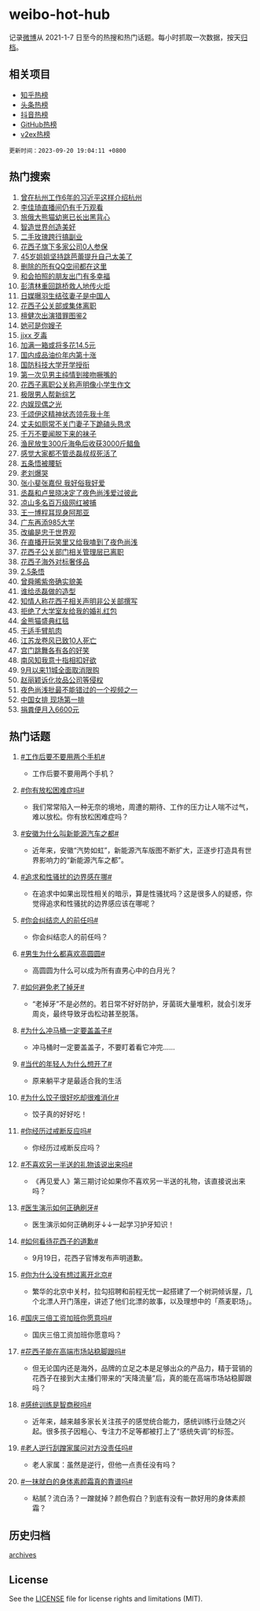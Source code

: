 # weibo-hot-hub

记录[微博](https://www.weibo.com)从 2021-1-7 日至今的热搜和热门话题。每小时抓取一次数据，按天[归档](archives)。

## 相关项目

- [知乎热榜](https://github.com/lonnyzhang423/zhihu-hot-hub)
- [头条热榜](https://github.com/lonnyzhang423/toutiao-hot-hub)
- [抖音热榜](https://github.com/lonnyzhang423/douyin-hot-hub)
- [GitHub热榜](https://github.com/lonnyzhang423/github-hot-hub)
- [v2ex热榜](https://github.com/lonnyzhang423/v2ex-hot-hub)


`更新时间：2023-09-20 19:04:11 +0800`

## 热门搜索

1. [曾在杭州工作6年的习近平这样介绍杭州](https://m.weibo.cn/search?containerid=100103type%3D1%26t%3D10%26q%3D%23%E6%9B%BE%E5%9C%A8%E6%9D%AD%E5%B7%9E%E5%B7%A5%E4%BD%9C6%E5%B9%B4%E7%9A%84%E4%B9%A0%E8%BF%91%E5%B9%B3%E8%BF%99%E6%A0%B7%E4%BB%8B%E7%BB%8D%E6%9D%AD%E5%B7%9E%23&stream_entry_id=51&isnewpage=1&extparam=seat%3D1%26q%3D%2523%25E6%259B%25BE%25E5%259C%25A8%25E6%259D%25AD%25E5%25B7%259E%25E5%25B7%25A5%25E4%25BD%259C6%25E5%25B9%25B4%25E7%259A%2584%25E4%25B9%25A0%25E8%25BF%2591%25E5%25B9%25B3%25E8%25BF%2599%25E6%25A0%25B7%25E4%25BB%258B%25E7%25BB%258D%25E6%259D%25AD%25E5%25B7%259E%2523%26stream_entry_id%3D51%26filter_type%3Drealtimehot%26c_type%3D51%26pos%3D0%26dgr%3D0%26cate%3D10103%26display_time%3D1695207850%26pre_seqid%3D1695207850947017595191)
1. [李佳琦直播间仍有千万观看](https://m.weibo.cn/search?containerid=100103type%3D1%26t%3D10%26q%3D%23%E6%9D%8E%E4%BD%B3%E7%90%A6%E7%9B%B4%E6%92%AD%E9%97%B4%E4%BB%8D%E6%9C%89%E5%8D%83%E4%B8%87%E8%A7%82%E7%9C%8B%23&stream_entry_id=31&isnewpage=1&extparam=seat%3D1%26stream_entry_id%3D31%26flag%3D1%26band_rank%3D1%26dgr%3D0%26lcate%3D5001%26pos%3D0%26filter_type%3Drealtimehot%26c_type%3D31%26q%3D%2523%25E6%259D%258E%25E4%25BD%25B3%25E7%2590%25A6%25E7%259B%25B4%25E6%2592%25AD%25E9%2597%25B4%25E4%25BB%258D%25E6%259C%2589%25E5%258D%2583%25E4%25B8%2587%25E8%25A7%2582%25E7%259C%258B%2523%26realpos%3D1%26cate%3D5001%26display_time%3D1695207850%26pre_seqid%3D1695207850947017595191)
1. [旅俄大熊猫幼崽已长出黑背心](https://m.weibo.cn/search?containerid=100103type%3D1%26t%3D10%26q%3D%23%E6%97%85%E4%BF%84%E5%A4%A7%E7%86%8A%E7%8C%AB%E5%B9%BC%E5%B4%BD%E5%B7%B2%E9%95%BF%E5%87%BA%E9%BB%91%E8%83%8C%E5%BF%83%23&stream_entry_id=31&isnewpage=1&extparam=seat%3D1%26stream_entry_id%3D31%26flag%3D32768%26band_rank%3D2%26dgr%3D0%26lcate%3D5001%26pos%3D1%26filter_type%3Drealtimehot%26c_type%3D31%26q%3D%2523%25E6%2597%2585%25E4%25BF%2584%25E5%25A4%25A7%25E7%2586%258A%25E7%258C%25AB%25E5%25B9%25BC%25E5%25B4%25BD%25E5%25B7%25B2%25E9%2595%25BF%25E5%2587%25BA%25E9%25BB%2591%25E8%2583%258C%25E5%25BF%2583%2523%26realpos%3D2%26cate%3D5001%26display_time%3D1695207850%26pre_seqid%3D1695207850947017595191)
1. [智造世界创造美好](https://m.weibo.cn/search?containerid=100103type%3D1%26t%3D10%26q%3D%23%E6%99%BA%E9%80%A0%E4%B8%96%E7%95%8C%E5%88%9B%E9%80%A0%E7%BE%8E%E5%A5%BD%23&stream_entry_id=31&isnewpage=1&extparam=seat%3D1%26stream_entry_id%3D31%26flag%3D0%26band_rank%3D3%26dgr%3D0%26lcate%3D5001%26pos%3D2%26filter_type%3Drealtimehot%26c_type%3D31%26q%3D%2523%25E6%2599%25BA%25E9%2580%25A0%25E4%25B8%2596%25E7%2595%258C%25E5%2588%259B%25E9%2580%25A0%25E7%25BE%258E%25E5%25A5%25BD%2523%26realpos%3D3%26cate%3D5001%26display_time%3D1695207850%26pre_seqid%3D1695207850947017595191)
1. [二手玫瑰跨行搞副业](https://m.weibo.cn/search?containerid=100103type%3D1%26t%3D10%26q%3D%23%E4%BA%8C%E6%89%8B%E7%8E%AB%E7%91%B0%E8%B7%A8%E8%A1%8C%E6%90%9E%E5%89%AF%E4%B8%9A%23&stream_entry_id=31&isnewpage=1&extparam=seat%3D1%26adid%3D204223%26stream_entry_id%3D31%26band_rank%3D4%26dgr%3D0%26lcate%3D5001%26is_ad_pos%3D1%26pos%3D3%26filter_type%3Drealtimehot%26c_type%3D31%26q%3D%2523%25E4%25BA%258C%25E6%2589%258B%25E7%258E%25AB%25E7%2591%25B0%25E8%25B7%25A8%25E8%25A1%258C%25E6%2590%259E%25E5%2589%25AF%25E4%25B8%259A%2523%26topic_ad%3D1%26cate%3D5001%26display_time%3D1695207850%26pre_seqid%3D1695207850947017595191)
1. [花西子旗下多家公司0人参保](https://m.weibo.cn/search?containerid=100103type%3D1%26t%3D10%26q%3D%23%E8%8A%B1%E8%A5%BF%E5%AD%90%E6%97%97%E4%B8%8B%E5%A4%9A%E5%AE%B6%E5%85%AC%E5%8F%B80%E4%BA%BA%E5%8F%82%E4%BF%9D%23&stream_entry_id=31&isnewpage=1&extparam=seat%3D1%26stream_entry_id%3D31%26flag%3D1%26band_rank%3D4%26dgr%3D0%26lcate%3D5001%26pos%3D4%26filter_type%3Drealtimehot%26c_type%3D31%26q%3D%2523%25E8%258A%25B1%25E8%25A5%25BF%25E5%25AD%2590%25E6%2597%2597%25E4%25B8%258B%25E5%25A4%259A%25E5%25AE%25B6%25E5%2585%25AC%25E5%258F%25B80%25E4%25BA%25BA%25E5%258F%2582%25E4%25BF%259D%2523%26realpos%3D4%26cate%3D5001%26display_time%3D1695207850%26pre_seqid%3D1695207850947017595191)
1. [45岁姐姐坚持跳芭蕾提升自己太美了](https://m.weibo.cn/search?containerid=100103type%3D1%26t%3D10%26q%3D%2345%E5%B2%81%E5%A7%90%E5%A7%90%E5%9D%9A%E6%8C%81%E8%B7%B3%E8%8A%AD%E8%95%BE%E6%8F%90%E5%8D%87%E8%87%AA%E5%B7%B1%E5%A4%AA%E7%BE%8E%E4%BA%86%23&stream_entry_id=31&isnewpage=1&extparam=seat%3D1%26stream_entry_id%3D31%26flag%3D32768%26band_rank%3D5%26dgr%3D0%26lcate%3D5001%26pos%3D5%26filter_type%3Drealtimehot%26c_type%3D31%26q%3D%252345%25E5%25B2%2581%25E5%25A7%2590%25E5%25A7%2590%25E5%259D%259A%25E6%258C%2581%25E8%25B7%25B3%25E8%258A%25AD%25E8%2595%25BE%25E6%258F%2590%25E5%258D%2587%25E8%2587%25AA%25E5%25B7%25B1%25E5%25A4%25AA%25E7%25BE%258E%25E4%25BA%2586%2523%26realpos%3D5%26cate%3D5001%26display_time%3D1695207850%26pre_seqid%3D1695207850947017595191)
1. [删除的所有QQ空间都在这里](https://m.weibo.cn/search?containerid=100103type%3D1%26t%3D10%26q%3D%23%E5%88%A0%E9%99%A4%E7%9A%84%E6%89%80%E6%9C%89QQ%E7%A9%BA%E9%97%B4%E9%83%BD%E5%9C%A8%E8%BF%99%E9%87%8C%23&stream_entry_id=31&isnewpage=1&extparam=seat%3D1%26stream_entry_id%3D31%26flag%3D2%26band_rank%3D6%26dgr%3D0%26lcate%3D5001%26pos%3D6%26filter_type%3Drealtimehot%26c_type%3D31%26q%3D%2523%25E5%2588%25A0%25E9%2599%25A4%25E7%259A%2584%25E6%2589%2580%25E6%259C%2589QQ%25E7%25A9%25BA%25E9%2597%25B4%25E9%2583%25BD%25E5%259C%25A8%25E8%25BF%2599%25E9%2587%258C%2523%26realpos%3D6%26cate%3D5001%26display_time%3D1695207850%26pre_seqid%3D1695207850947017595191)
1. [和会拍照的朋友出门有多幸福](https://m.weibo.cn/search?containerid=100103type%3D1%26t%3D10%26q%3D%23%E5%92%8C%E4%BC%9A%E6%8B%8D%E7%85%A7%E7%9A%84%E6%9C%8B%E5%8F%8B%E5%87%BA%E9%97%A8%E6%9C%89%E5%A4%9A%E5%B9%B8%E7%A6%8F%23&stream_entry_id=31&isnewpage=1&extparam=seat%3D1%26adid%3D204343%26stream_entry_id%3D31%26band_rank%3D7%26pos%3D7%26lcate%3D5001%26is_ad_pos%3D1%26filter_type%3Drealtimehot%26c_type%3D31%26q%3D%2523%25E5%2592%258C%25E4%25BC%259A%25E6%258B%258D%25E7%2585%25A7%25E7%259A%2584%25E6%259C%258B%25E5%258F%258B%25E5%2587%25BA%25E9%2597%25A8%25E6%259C%2589%25E5%25A4%259A%25E5%25B9%25B8%25E7%25A6%258F%2523%26dgr%3D0%26cate%3D5001%26display_time%3D1695207850%26pre_seqid%3D1695207850947017595191)
1. [彭清林重回跳桥救人地传火炬](https://m.weibo.cn/search?containerid=100103type%3D1%26t%3D10%26q%3D%23%E5%BD%AD%E6%B8%85%E6%9E%97%E9%87%8D%E5%9B%9E%E8%B7%B3%E6%A1%A5%E6%95%91%E4%BA%BA%E5%9C%B0%E4%BC%A0%E7%81%AB%E7%82%AC%23&stream_entry_id=31&isnewpage=1&extparam=seat%3D1%26stream_entry_id%3D31%26flag%3D32768%26band_rank%3D7%26dgr%3D0%26lcate%3D5001%26pos%3D8%26filter_type%3Drealtimehot%26c_type%3D31%26q%3D%2523%25E5%25BD%25AD%25E6%25B8%2585%25E6%259E%2597%25E9%2587%258D%25E5%259B%259E%25E8%25B7%25B3%25E6%25A1%25A5%25E6%2595%2591%25E4%25BA%25BA%25E5%259C%25B0%25E4%25BC%25A0%25E7%2581%25AB%25E7%2582%25AC%2523%26realpos%3D7%26cate%3D5001%26display_time%3D1695207850%26pre_seqid%3D1695207850947017595191)
1. [日媒曝羽生结弦妻子是中国人](https://m.weibo.cn/search?containerid=100103type%3D1%26t%3D10%26q%3D%23%E6%97%A5%E5%AA%92%E6%9B%9D%E7%BE%BD%E7%94%9F%E7%BB%93%E5%BC%A6%E5%A6%BB%E5%AD%90%E6%98%AF%E4%B8%AD%E5%9B%BD%E4%BA%BA%23&stream_entry_id=31&isnewpage=1&extparam=seat%3D1%26stream_entry_id%3D31%26flag%3D2%26band_rank%3D8%26dgr%3D0%26lcate%3D5001%26pos%3D9%26filter_type%3Drealtimehot%26c_type%3D31%26q%3D%2523%25E6%2597%25A5%25E5%25AA%2592%25E6%259B%259D%25E7%25BE%25BD%25E7%2594%259F%25E7%25BB%2593%25E5%25BC%25A6%25E5%25A6%25BB%25E5%25AD%2590%25E6%2598%25AF%25E4%25B8%25AD%25E5%259B%25BD%25E4%25BA%25BA%2523%26realpos%3D8%26cate%3D5001%26display_time%3D1695207850%26pre_seqid%3D1695207850947017595191)
1. [花西子公关部或集体离职](https://m.weibo.cn/search?containerid=100103type%3D1%26t%3D10%26q%3D%23%E8%8A%B1%E8%A5%BF%E5%AD%90%E5%85%AC%E5%85%B3%E9%83%A8%E6%88%96%E9%9B%86%E4%BD%93%E7%A6%BB%E8%81%8C%23&stream_entry_id=31&isnewpage=1&extparam=seat%3D1%26stream_entry_id%3D31%26flag%3D0%26band_rank%3D9%26dgr%3D0%26lcate%3D5001%26pos%3D10%26filter_type%3Drealtimehot%26c_type%3D31%26q%3D%2523%25E8%258A%25B1%25E8%25A5%25BF%25E5%25AD%2590%25E5%2585%25AC%25E5%2585%25B3%25E9%2583%25A8%25E6%2588%2596%25E9%259B%2586%25E4%25BD%2593%25E7%25A6%25BB%25E8%2581%258C%2523%26realpos%3D9%26cate%3D5001%26display_time%3D1695207850%26pre_seqid%3D1695207850947017595191)
1. [檀健次出演猎罪图鉴2](https://m.weibo.cn/search?containerid=100103type%3D1%26t%3D10%26q%3D%23%E6%AA%80%E5%81%A5%E6%AC%A1%E5%87%BA%E6%BC%94%E7%8C%8E%E7%BD%AA%E5%9B%BE%E9%89%B42%23&stream_entry_id=31&isnewpage=1&extparam=seat%3D1%26stream_entry_id%3D31%26flag%3D1%26band_rank%3D10%26dgr%3D0%26lcate%3D5001%26pos%3D11%26filter_type%3Drealtimehot%26c_type%3D31%26q%3D%2523%25E6%25AA%2580%25E5%2581%25A5%25E6%25AC%25A1%25E5%2587%25BA%25E6%25BC%2594%25E7%258C%258E%25E7%25BD%25AA%25E5%259B%25BE%25E9%2589%25B42%2523%26realpos%3D10%26cate%3D5001%26display_time%3D1695207850%26pre_seqid%3D1695207850947017595191)
1. [她可是你嫂子](https://m.weibo.cn/search?containerid=100103type%3D1%26t%3D10%26q%3D%23%E5%A5%B9%E5%8F%AF%E6%98%AF%E4%BD%A0%E5%AB%82%E5%AD%90%23&stream_entry_id=31&isnewpage=1&extparam=seat%3D1%26stream_entry_id%3D31%26flag%3D1%26band_rank%3D11%26dgr%3D0%26lcate%3D5001%26pos%3D12%26filter_type%3Drealtimehot%26c_type%3D31%26q%3D%2523%25E5%25A5%25B9%25E5%258F%25AF%25E6%2598%25AF%25E4%25BD%25A0%25E5%25AB%2582%25E5%25AD%2590%2523%26realpos%3D11%26cate%3D5001%26display_time%3D1695207850%26pre_seqid%3D1695207850947017595191)
1. [jjxx 歹毒](https://m.weibo.cn/search?containerid=100103type%3D1%26t%3D10%26q%3Djjxx+%E6%AD%B9%E6%AF%92&stream_entry_id=31&isnewpage=1&extparam=seat%3D1%26stream_entry_id%3D31%26flag%3D2%26band_rank%3D12%26dgr%3D0%26lcate%3D5001%26pos%3D13%26filter_type%3Drealtimehot%26c_type%3D31%26q%3Djjxx%2520%25E6%25AD%25B9%25E6%25AF%2592%26realpos%3D12%26cate%3D5001%26display_time%3D1695207850%26pre_seqid%3D1695207850947017595191)
1. [加满一箱或将多花14.5元](https://m.weibo.cn/search?containerid=100103type%3D1%26t%3D10%26q%3D%23%E5%8A%A0%E6%BB%A1%E4%B8%80%E7%AE%B1%E6%88%96%E5%B0%86%E5%A4%9A%E8%8A%B114.5%E5%85%83%23&stream_entry_id=31&isnewpage=1&extparam=seat%3D1%26stream_entry_id%3D31%26flag%3D1%26band_rank%3D13%26dgr%3D0%26lcate%3D5001%26pos%3D14%26filter_type%3Drealtimehot%26c_type%3D31%26q%3D%2523%25E5%258A%25A0%25E6%25BB%25A1%25E4%25B8%2580%25E7%25AE%25B1%25E6%2588%2596%25E5%25B0%2586%25E5%25A4%259A%25E8%258A%25B114.5%25E5%2585%2583%2523%26realpos%3D13%26cate%3D5001%26display_time%3D1695207850%26pre_seqid%3D1695207850947017595191)
1. [国内成品油价年内第十涨](https://m.weibo.cn/search?containerid=100103type%3D1%26t%3D10%26q%3D%23%E5%9B%BD%E5%86%85%E6%88%90%E5%93%81%E6%B2%B9%E4%BB%B7%E5%B9%B4%E5%86%85%E7%AC%AC%E5%8D%81%E6%B6%A8%23&stream_entry_id=31&isnewpage=1&extparam=seat%3D1%26stream_entry_id%3D31%26flag%3D1%26band_rank%3D14%26dgr%3D0%26lcate%3D5001%26pos%3D15%26filter_type%3Drealtimehot%26c_type%3D31%26q%3D%2523%25E5%259B%25BD%25E5%2586%2585%25E6%2588%2590%25E5%2593%2581%25E6%25B2%25B9%25E4%25BB%25B7%25E5%25B9%25B4%25E5%2586%2585%25E7%25AC%25AC%25E5%258D%2581%25E6%25B6%25A8%2523%26realpos%3D14%26cate%3D5001%26display_time%3D1695207850%26pre_seqid%3D1695207850947017595191)
1. [国防科技大学开学授衔](https://m.weibo.cn/search?containerid=100103type%3D1%26t%3D10%26q%3D%23%E5%9B%BD%E9%98%B2%E7%A7%91%E6%8A%80%E5%A4%A7%E5%AD%A6%E5%BC%80%E5%AD%A6%E6%8E%88%E8%A1%94%23&stream_entry_id=31&isnewpage=1&extparam=seat%3D1%26stream_entry_id%3D31%26flag%3D0%26band_rank%3D15%26dgr%3D0%26lcate%3D5001%26pos%3D16%26filter_type%3Drealtimehot%26c_type%3D31%26q%3D%2523%25E5%259B%25BD%25E9%2598%25B2%25E7%25A7%2591%25E6%258A%2580%25E5%25A4%25A7%25E5%25AD%25A6%25E5%25BC%2580%25E5%25AD%25A6%25E6%258E%2588%25E8%25A1%2594%2523%26realpos%3D15%26cate%3D5001%26display_time%3D1695207850%26pre_seqid%3D1695207850947017595191)
1. [第一次见男主纯情到接吻噘嘴的](https://m.weibo.cn/search?containerid=100103type%3D1%26t%3D10%26q%3D%23%E7%AC%AC%E4%B8%80%E6%AC%A1%E8%A7%81%E7%94%B7%E4%B8%BB%E7%BA%AF%E6%83%85%E5%88%B0%E6%8E%A5%E5%90%BB%E5%99%98%E5%98%B4%E7%9A%84%23&stream_entry_id=31&isnewpage=1&extparam=seat%3D1%26stream_entry_id%3D31%26flag%3D0%26band_rank%3D16%26dgr%3D0%26lcate%3D5001%26pos%3D17%26filter_type%3Drealtimehot%26c_type%3D31%26q%3D%2523%25E7%25AC%25AC%25E4%25B8%2580%25E6%25AC%25A1%25E8%25A7%2581%25E7%2594%25B7%25E4%25B8%25BB%25E7%25BA%25AF%25E6%2583%2585%25E5%2588%25B0%25E6%258E%25A5%25E5%2590%25BB%25E5%2599%2598%25E5%2598%25B4%25E7%259A%2584%2523%26realpos%3D16%26cate%3D5001%26display_time%3D1695207850%26pre_seqid%3D1695207850947017595191)
1. [花西子离职公关称声明像小学生作文](https://m.weibo.cn/search?containerid=100103type%3D1%26t%3D10%26q%3D%23%E8%8A%B1%E8%A5%BF%E5%AD%90%E7%A6%BB%E8%81%8C%E5%85%AC%E5%85%B3%E7%A7%B0%E5%A3%B0%E6%98%8E%E5%83%8F%E5%B0%8F%E5%AD%A6%E7%94%9F%E4%BD%9C%E6%96%87%23&stream_entry_id=31&isnewpage=1&extparam=seat%3D1%26stream_entry_id%3D31%26flag%3D1%26band_rank%3D17%26dgr%3D0%26lcate%3D5001%26pos%3D18%26filter_type%3Drealtimehot%26c_type%3D31%26q%3D%2523%25E8%258A%25B1%25E8%25A5%25BF%25E5%25AD%2590%25E7%25A6%25BB%25E8%2581%258C%25E5%2585%25AC%25E5%2585%25B3%25E7%25A7%25B0%25E5%25A3%25B0%25E6%2598%258E%25E5%2583%258F%25E5%25B0%258F%25E5%25AD%25A6%25E7%2594%259F%25E4%25BD%259C%25E6%2596%2587%2523%26realpos%3D17%26cate%3D5001%26display_time%3D1695207850%26pre_seqid%3D1695207850947017595191)
1. [极限男人帮新综艺](https://m.weibo.cn/search?containerid=100103type%3D1%26t%3D10%26q%3D%23%E6%9E%81%E9%99%90%E7%94%B7%E4%BA%BA%E5%B8%AE%E6%96%B0%E7%BB%BC%E8%89%BA%23&stream_entry_id=31&isnewpage=1&extparam=seat%3D1%26stream_entry_id%3D31%26flag%3D0%26band_rank%3D18%26dgr%3D0%26lcate%3D5001%26pos%3D19%26filter_type%3Drealtimehot%26c_type%3D31%26q%3D%2523%25E6%259E%2581%25E9%2599%2590%25E7%2594%25B7%25E4%25BA%25BA%25E5%25B8%25AE%25E6%2596%25B0%25E7%25BB%25BC%25E8%2589%25BA%2523%26realpos%3D18%26cate%3D5001%26display_time%3D1695207850%26pre_seqid%3D1695207850947017595191)
1. [内娱现偶之光](https://m.weibo.cn/search?containerid=100103type%3D1%26t%3D10%26q%3D%23%E5%86%85%E5%A8%B1%E7%8E%B0%E5%81%B6%E4%B9%8B%E5%85%89%23&stream_entry_id=31&isnewpage=1&extparam=seat%3D1%26stream_entry_id%3D31%26flag%3D0%26band_rank%3D19%26dgr%3D0%26lcate%3D5001%26pos%3D20%26filter_type%3Drealtimehot%26c_type%3D31%26q%3D%2523%25E5%2586%2585%25E5%25A8%25B1%25E7%258E%25B0%25E5%2581%25B6%25E4%25B9%258B%25E5%2585%2589%2523%26realpos%3D19%26cate%3D5001%26display_time%3D1695207850%26pre_seqid%3D1695207850947017595191)
1. [千颂伊这精神状态领先我十年](https://m.weibo.cn/search?containerid=100103type%3D1%26t%3D10%26q%3D%23%E5%8D%83%E9%A2%82%E4%BC%8A%E8%BF%99%E7%B2%BE%E7%A5%9E%E7%8A%B6%E6%80%81%E9%A2%86%E5%85%88%E6%88%91%E5%8D%81%E5%B9%B4%23&stream_entry_id=31&isnewpage=1&extparam=seat%3D1%26stream_entry_id%3D31%26flag%3D1%26band_rank%3D20%26dgr%3D0%26lcate%3D5001%26pos%3D21%26filter_type%3Drealtimehot%26c_type%3D31%26q%3D%2523%25E5%258D%2583%25E9%25A2%2582%25E4%25BC%258A%25E8%25BF%2599%25E7%25B2%25BE%25E7%25A5%259E%25E7%258A%25B6%25E6%2580%2581%25E9%25A2%2586%25E5%2585%2588%25E6%2588%2591%25E5%258D%2581%25E5%25B9%25B4%2523%26realpos%3D20%26cate%3D5001%26display_time%3D1695207850%26pre_seqid%3D1695207850947017595191)
1. [丈夫如厕常不关门妻子下跪磕头恳求](https://m.weibo.cn/search?containerid=100103type%3D1%26t%3D10%26q%3D%23%E4%B8%88%E5%A4%AB%E5%A6%82%E5%8E%95%E5%B8%B8%E4%B8%8D%E5%85%B3%E9%97%A8%E5%A6%BB%E5%AD%90%E4%B8%8B%E8%B7%AA%E7%A3%95%E5%A4%B4%E6%81%B3%E6%B1%82%23&stream_entry_id=31&isnewpage=1&extparam=seat%3D1%26stream_entry_id%3D31%26flag%3D1%26band_rank%3D21%26dgr%3D0%26lcate%3D5001%26pos%3D22%26filter_type%3Drealtimehot%26c_type%3D31%26q%3D%2523%25E4%25B8%2588%25E5%25A4%25AB%25E5%25A6%2582%25E5%258E%2595%25E5%25B8%25B8%25E4%25B8%258D%25E5%2585%25B3%25E9%2597%25A8%25E5%25A6%25BB%25E5%25AD%2590%25E4%25B8%258B%25E8%25B7%25AA%25E7%25A3%2595%25E5%25A4%25B4%25E6%2581%25B3%25E6%25B1%2582%2523%26realpos%3D21%26cate%3D5001%26display_time%3D1695207850%26pre_seqid%3D1695207850947017595191)
1. [千万不要闻脱下来的袜子](https://m.weibo.cn/search?containerid=100103type%3D1%26t%3D10%26q%3D%23%E5%8D%83%E4%B8%87%E4%B8%8D%E8%A6%81%E9%97%BB%E8%84%B1%E4%B8%8B%E6%9D%A5%E7%9A%84%E8%A2%9C%E5%AD%90%23&stream_entry_id=31&isnewpage=1&extparam=seat%3D1%26stream_entry_id%3D31%26flag%3D1%26band_rank%3D22%26dgr%3D0%26lcate%3D5001%26pos%3D23%26filter_type%3Drealtimehot%26c_type%3D31%26q%3D%2523%25E5%258D%2583%25E4%25B8%2587%25E4%25B8%258D%25E8%25A6%2581%25E9%2597%25BB%25E8%2584%25B1%25E4%25B8%258B%25E6%259D%25A5%25E7%259A%2584%25E8%25A2%259C%25E5%25AD%2590%2523%26realpos%3D22%26cate%3D5001%26display_time%3D1695207850%26pre_seqid%3D1695207850947017595191)
1. [渔民放生300斤海龟后收获3000斤鲳鱼](https://m.weibo.cn/search?containerid=100103type%3D1%26t%3D10%26q%3D%23%E6%B8%94%E6%B0%91%E6%94%BE%E7%94%9F300%E6%96%A4%E6%B5%B7%E9%BE%9F%E5%90%8E%E6%94%B6%E8%8E%B73000%E6%96%A4%E9%B2%B3%E9%B1%BC%23&stream_entry_id=31&isnewpage=1&extparam=seat%3D1%26stream_entry_id%3D31%26flag%3D1%26band_rank%3D23%26dgr%3D0%26lcate%3D5001%26pos%3D24%26filter_type%3Drealtimehot%26c_type%3D31%26q%3D%2523%25E6%25B8%2594%25E6%25B0%2591%25E6%2594%25BE%25E7%2594%259F300%25E6%2596%25A4%25E6%25B5%25B7%25E9%25BE%259F%25E5%2590%258E%25E6%2594%25B6%25E8%258E%25B73000%25E6%2596%25A4%25E9%25B2%25B3%25E9%25B1%25BC%2523%26realpos%3D23%26cate%3D5001%26display_time%3D1695207850%26pre_seqid%3D1695207850947017595191)
1. [感觉大家都不管丞磊叔叔死活了](https://m.weibo.cn/search?containerid=100103type%3D1%26t%3D10%26q%3D%E6%84%9F%E8%A7%89%E5%A4%A7%E5%AE%B6%E9%83%BD%E4%B8%8D%E7%AE%A1%E4%B8%9E%E7%A3%8A%E5%8F%94%E5%8F%94%E6%AD%BB%E6%B4%BB%E4%BA%86&stream_entry_id=31&isnewpage=1&extparam=seat%3D1%26stream_entry_id%3D31%26flag%3D1%26band_rank%3D24%26dgr%3D0%26lcate%3D5001%26pos%3D25%26filter_type%3Drealtimehot%26c_type%3D31%26q%3D%25E6%2584%259F%25E8%25A7%2589%25E5%25A4%25A7%25E5%25AE%25B6%25E9%2583%25BD%25E4%25B8%258D%25E7%25AE%25A1%25E4%25B8%259E%25E7%25A3%258A%25E5%258F%2594%25E5%258F%2594%25E6%25AD%25BB%25E6%25B4%25BB%25E4%25BA%2586%26realpos%3D24%26cate%3D5001%26display_time%3D1695207850%26pre_seqid%3D1695207850947017595191)
1. [五条悟被腰斩](https://m.weibo.cn/search?containerid=100103type%3D1%26t%3D10%26q%3D%E4%BA%94%E6%9D%A1%E6%82%9F%E8%A2%AB%E8%85%B0%E6%96%A9&stream_entry_id=31&isnewpage=1&extparam=seat%3D1%26stream_entry_id%3D31%26flag%3D0%26band_rank%3D25%26dgr%3D0%26lcate%3D5001%26pos%3D26%26filter_type%3Drealtimehot%26c_type%3D31%26q%3D%25E4%25BA%2594%25E6%259D%25A1%25E6%2582%259F%25E8%25A2%25AB%25E8%2585%25B0%25E6%2596%25A9%26realpos%3D25%26cate%3D5001%26display_time%3D1695207850%26pre_seqid%3D1695207850947017595191)
1. [老刘爆哭](https://m.weibo.cn/search?containerid=100103type%3D1%26t%3D10%26q%3D%23%E8%80%81%E5%88%98%E7%88%86%E5%93%AD%23&stream_entry_id=31&isnewpage=1&extparam=seat%3D1%26stream_entry_id%3D31%26flag%3D0%26band_rank%3D26%26dgr%3D0%26lcate%3D5001%26pos%3D27%26filter_type%3Drealtimehot%26c_type%3D31%26q%3D%2523%25E8%2580%2581%25E5%2588%2598%25E7%2588%2586%25E5%2593%25AD%2523%26realpos%3D26%26cate%3D5001%26display_time%3D1695207850%26pre_seqid%3D1695207850947017595191)
1. [张小斐张嘉倪 我好俗我好爱](https://m.weibo.cn/search?containerid=100103type%3D1%26t%3D10%26q%3D%E5%BC%A0%E5%B0%8F%E6%96%90%E5%BC%A0%E5%98%89%E5%80%AA+%E6%88%91%E5%A5%BD%E4%BF%97%E6%88%91%E5%A5%BD%E7%88%B1&stream_entry_id=31&isnewpage=1&extparam=seat%3D1%26stream_entry_id%3D31%26flag%3D0%26band_rank%3D27%26dgr%3D0%26lcate%3D5001%26pos%3D28%26filter_type%3Drealtimehot%26c_type%3D31%26q%3D%25E5%25BC%25A0%25E5%25B0%258F%25E6%2596%2590%25E5%25BC%25A0%25E5%2598%2589%25E5%2580%25AA%2520%25E6%2588%2591%25E5%25A5%25BD%25E4%25BF%2597%25E6%2588%2591%25E5%25A5%25BD%25E7%2588%25B1%26realpos%3D27%26cate%3D5001%26display_time%3D1695207850%26pre_seqid%3D1695207850947017595191)
1. [丞磊和卢昱晓决定了夜色尚浅爱过彼此](https://m.weibo.cn/search?containerid=100103type%3D1%26t%3D10%26q%3D%E4%B8%9E%E7%A3%8A%E5%92%8C%E5%8D%A2%E6%98%B1%E6%99%93%E5%86%B3%E5%AE%9A%E4%BA%86%E5%A4%9C%E8%89%B2%E5%B0%9A%E6%B5%85%E7%88%B1%E8%BF%87%E5%BD%BC%E6%AD%A4&stream_entry_id=31&isnewpage=1&extparam=seat%3D1%26stream_entry_id%3D31%26flag%3D0%26band_rank%3D28%26dgr%3D0%26lcate%3D5001%26pos%3D29%26filter_type%3Drealtimehot%26c_type%3D31%26q%3D%25E4%25B8%259E%25E7%25A3%258A%25E5%2592%258C%25E5%258D%25A2%25E6%2598%25B1%25E6%2599%2593%25E5%2586%25B3%25E5%25AE%259A%25E4%25BA%2586%25E5%25A4%259C%25E8%2589%25B2%25E5%25B0%259A%25E6%25B5%2585%25E7%2588%25B1%25E8%25BF%2587%25E5%25BD%25BC%25E6%25AD%25A4%26realpos%3D28%26cate%3D5001%26display_time%3D1695207850%26pre_seqid%3D1695207850947017595191)
1. [凉山多名百万级网红被捕](https://m.weibo.cn/search?containerid=100103type%3D1%26t%3D10%26q%3D%23%E5%87%89%E5%B1%B1%E5%A4%9A%E5%90%8D%E7%99%BE%E4%B8%87%E7%BA%A7%E7%BD%91%E7%BA%A2%E8%A2%AB%E6%8D%95%23&stream_entry_id=31&isnewpage=1&extparam=seat%3D1%26stream_entry_id%3D31%26flag%3D0%26band_rank%3D29%26dgr%3D0%26lcate%3D5001%26pos%3D30%26filter_type%3Drealtimehot%26c_type%3D31%26q%3D%2523%25E5%2587%2589%25E5%25B1%25B1%25E5%25A4%259A%25E5%2590%258D%25E7%2599%25BE%25E4%25B8%2587%25E7%25BA%25A7%25E7%25BD%2591%25E7%25BA%25A2%25E8%25A2%25AB%25E6%258D%2595%2523%26realpos%3D29%26cate%3D5001%26display_time%3D1695207850%26pre_seqid%3D1695207850947017595191)
1. [王一博程耳现身阿那亚](https://m.weibo.cn/search?containerid=100103type%3D1%26t%3D10%26q%3D%23%E7%8E%8B%E4%B8%80%E5%8D%9A%E7%A8%8B%E8%80%B3%E7%8E%B0%E8%BA%AB%E9%98%BF%E9%82%A3%E4%BA%9A%23&stream_entry_id=31&isnewpage=1&extparam=seat%3D1%26stream_entry_id%3D31%26flag%3D1%26band_rank%3D30%26dgr%3D0%26lcate%3D5001%26pos%3D31%26filter_type%3Drealtimehot%26c_type%3D31%26q%3D%2523%25E7%258E%258B%25E4%25B8%2580%25E5%258D%259A%25E7%25A8%258B%25E8%2580%25B3%25E7%258E%25B0%25E8%25BA%25AB%25E9%2598%25BF%25E9%2582%25A3%25E4%25BA%259A%2523%26realpos%3D30%26cate%3D5001%26display_time%3D1695207850%26pre_seqid%3D1695207850947017595191)
1. [广东再添985大学](https://m.weibo.cn/search?containerid=100103type%3D1%26t%3D10%26q%3D%23%E5%B9%BF%E4%B8%9C%E5%86%8D%E6%B7%BB985%E5%A4%A7%E5%AD%A6%23&stream_entry_id=31&isnewpage=1&extparam=seat%3D1%26stream_entry_id%3D31%26flag%3D0%26band_rank%3D31%26dgr%3D0%26lcate%3D5001%26pos%3D32%26filter_type%3Drealtimehot%26c_type%3D31%26q%3D%2523%25E5%25B9%25BF%25E4%25B8%259C%25E5%2586%258D%25E6%25B7%25BB985%25E5%25A4%25A7%25E5%25AD%25A6%2523%26realpos%3D31%26cate%3D5001%26display_time%3D1695207850%26pre_seqid%3D1695207850947017595191)
1. [改编是忠于世界观](https://m.weibo.cn/search?containerid=100103type%3D1%26t%3D10%26q%3D%E6%94%B9%E7%BC%96%E6%98%AF%E5%BF%A0%E4%BA%8E%E4%B8%96%E7%95%8C%E8%A7%82&stream_entry_id=31&isnewpage=1&extparam=seat%3D1%26stream_entry_id%3D31%26flag%3D1%26band_rank%3D32%26dgr%3D0%26lcate%3D5001%26pos%3D33%26filter_type%3Drealtimehot%26c_type%3D31%26q%3D%25E6%2594%25B9%25E7%25BC%2596%25E6%2598%25AF%25E5%25BF%25A0%25E4%25BA%258E%25E4%25B8%2596%25E7%2595%258C%25E8%25A7%2582%26realpos%3D32%26cate%3D5001%26display_time%3D1695207850%26pre_seqid%3D1695207850947017595191)
1. [在直播开玩笑里又给我嗑到了夜色尚浅](https://m.weibo.cn/search?containerid=100103type%3D1%26t%3D10%26q%3D%E5%9C%A8%E7%9B%B4%E6%92%AD%E5%BC%80%E7%8E%A9%E7%AC%91%E9%87%8C%E5%8F%88%E7%BB%99%E6%88%91%E5%97%91%E5%88%B0%E4%BA%86%E5%A4%9C%E8%89%B2%E5%B0%9A%E6%B5%85&stream_entry_id=31&isnewpage=1&extparam=seat%3D1%26stream_entry_id%3D31%26flag%3D1%26band_rank%3D33%26dgr%3D0%26lcate%3D5001%26pos%3D34%26filter_type%3Drealtimehot%26c_type%3D31%26q%3D%25E5%259C%25A8%25E7%259B%25B4%25E6%2592%25AD%25E5%25BC%2580%25E7%258E%25A9%25E7%25AC%2591%25E9%2587%258C%25E5%258F%2588%25E7%25BB%2599%25E6%2588%2591%25E5%2597%2591%25E5%2588%25B0%25E4%25BA%2586%25E5%25A4%259C%25E8%2589%25B2%25E5%25B0%259A%25E6%25B5%2585%26realpos%3D33%26cate%3D5001%26display_time%3D1695207850%26pre_seqid%3D1695207850947017595191)
1. [花西子公关部门相关管理层已离职](https://m.weibo.cn/search?containerid=100103type%3D1%26t%3D10%26q%3D%23%E8%8A%B1%E8%A5%BF%E5%AD%90%E5%85%AC%E5%85%B3%E9%83%A8%E9%97%A8%E7%9B%B8%E5%85%B3%E7%AE%A1%E7%90%86%E5%B1%82%E5%B7%B2%E7%A6%BB%E8%81%8C%23&stream_entry_id=31&isnewpage=1&extparam=seat%3D1%26stream_entry_id%3D31%26flag%3D0%26band_rank%3D34%26dgr%3D0%26lcate%3D5001%26pos%3D35%26filter_type%3Drealtimehot%26c_type%3D31%26q%3D%2523%25E8%258A%25B1%25E8%25A5%25BF%25E5%25AD%2590%25E5%2585%25AC%25E5%2585%25B3%25E9%2583%25A8%25E9%2597%25A8%25E7%259B%25B8%25E5%2585%25B3%25E7%25AE%25A1%25E7%2590%2586%25E5%25B1%2582%25E5%25B7%25B2%25E7%25A6%25BB%25E8%2581%258C%2523%26realpos%3D34%26cate%3D5001%26display_time%3D1695207850%26pre_seqid%3D1695207850947017595191)
1. [花西子海外对标奢侈品](https://m.weibo.cn/search?containerid=100103type%3D1%26t%3D10%26q%3D%23%E8%8A%B1%E8%A5%BF%E5%AD%90%E6%B5%B7%E5%A4%96%E5%AF%B9%E6%A0%87%E5%A5%A2%E4%BE%88%E5%93%81%23&stream_entry_id=31&isnewpage=1&extparam=seat%3D1%26stream_entry_id%3D31%26flag%3D0%26band_rank%3D35%26dgr%3D0%26lcate%3D5001%26pos%3D36%26filter_type%3Drealtimehot%26c_type%3D31%26q%3D%2523%25E8%258A%25B1%25E8%25A5%25BF%25E5%25AD%2590%25E6%25B5%25B7%25E5%25A4%2596%25E5%25AF%25B9%25E6%25A0%2587%25E5%25A5%25A2%25E4%25BE%2588%25E5%2593%2581%2523%26realpos%3D35%26cate%3D5001%26display_time%3D1695207850%26pre_seqid%3D1695207850947017595191)
1. [2.5条悟](https://m.weibo.cn/search?containerid=100103type%3D1%26t%3D10%26q%3D2.5%E6%9D%A1%E6%82%9F&stream_entry_id=31&isnewpage=1&extparam=seat%3D1%26stream_entry_id%3D31%26flag%3D0%26band_rank%3D36%26dgr%3D0%26lcate%3D5001%26pos%3D37%26filter_type%3Drealtimehot%26c_type%3D31%26q%3D2.5%25E6%259D%25A1%25E6%2582%259F%26realpos%3D36%26cate%3D5001%26display_time%3D1695207850%26pre_seqid%3D1695207850947017595191)
1. [曾舜晞紫帝确实貌美](https://m.weibo.cn/search?containerid=100103type%3D1%26t%3D10%26q%3D%23%E6%9B%BE%E8%88%9C%E6%99%9E%E7%B4%AB%E5%B8%9D%E7%A1%AE%E5%AE%9E%E8%B2%8C%E7%BE%8E%23&stream_entry_id=31&isnewpage=1&extparam=seat%3D1%26stream_entry_id%3D31%26flag%3D1%26band_rank%3D37%26dgr%3D0%26lcate%3D5001%26pos%3D38%26filter_type%3Drealtimehot%26c_type%3D31%26q%3D%2523%25E6%259B%25BE%25E8%2588%259C%25E6%2599%259E%25E7%25B4%25AB%25E5%25B8%259D%25E7%25A1%25AE%25E5%25AE%259E%25E8%25B2%258C%25E7%25BE%258E%2523%26realpos%3D37%26cate%3D5001%26display_time%3D1695207850%26pre_seqid%3D1695207850947017595191)
1. [谁给丞磊做的造型](https://m.weibo.cn/search?containerid=100103type%3D1%26t%3D10%26q%3D%23%E8%B0%81%E7%BB%99%E4%B8%9E%E7%A3%8A%E5%81%9A%E7%9A%84%E9%80%A0%E5%9E%8B%23&stream_entry_id=31&isnewpage=1&extparam=seat%3D1%26stream_entry_id%3D31%26flag%3D1%26band_rank%3D38%26dgr%3D0%26lcate%3D5001%26pos%3D39%26filter_type%3Drealtimehot%26c_type%3D31%26q%3D%2523%25E8%25B0%2581%25E7%25BB%2599%25E4%25B8%259E%25E7%25A3%258A%25E5%2581%259A%25E7%259A%2584%25E9%2580%25A0%25E5%259E%258B%2523%26realpos%3D38%26cate%3D5001%26display_time%3D1695207850%26pre_seqid%3D1695207850947017595191)
1. [知情人称花西子相关声明非公关部撰写](https://m.weibo.cn/search?containerid=100103type%3D1%26t%3D10%26q%3D%23%E7%9F%A5%E6%83%85%E4%BA%BA%E7%A7%B0%E8%8A%B1%E8%A5%BF%E5%AD%90%E7%9B%B8%E5%85%B3%E5%A3%B0%E6%98%8E%E9%9D%9E%E5%85%AC%E5%85%B3%E9%83%A8%E6%92%B0%E5%86%99%23&stream_entry_id=31&isnewpage=1&extparam=seat%3D1%26stream_entry_id%3D31%26flag%3D0%26band_rank%3D39%26dgr%3D0%26lcate%3D5001%26pos%3D40%26filter_type%3Drealtimehot%26c_type%3D31%26q%3D%2523%25E7%259F%25A5%25E6%2583%2585%25E4%25BA%25BA%25E7%25A7%25B0%25E8%258A%25B1%25E8%25A5%25BF%25E5%25AD%2590%25E7%259B%25B8%25E5%2585%25B3%25E5%25A3%25B0%25E6%2598%258E%25E9%259D%259E%25E5%2585%25AC%25E5%2585%25B3%25E9%2583%25A8%25E6%2592%25B0%25E5%2586%2599%2523%26realpos%3D39%26cate%3D5001%26display_time%3D1695207850%26pre_seqid%3D1695207850947017595191)
1. [拒绝了大学室友给我的婚礼红包](https://m.weibo.cn/search?containerid=100103type%3D1%26t%3D10%26q%3D%23%E6%8B%92%E7%BB%9D%E4%BA%86%E5%A4%A7%E5%AD%A6%E5%AE%A4%E5%8F%8B%E7%BB%99%E6%88%91%E7%9A%84%E5%A9%9A%E7%A4%BC%E7%BA%A2%E5%8C%85%23&stream_entry_id=31&isnewpage=1&extparam=seat%3D1%26stream_entry_id%3D31%26flag%3D1%26band_rank%3D40%26dgr%3D0%26lcate%3D5001%26pos%3D41%26filter_type%3Drealtimehot%26c_type%3D31%26q%3D%2523%25E6%258B%2592%25E7%25BB%259D%25E4%25BA%2586%25E5%25A4%25A7%25E5%25AD%25A6%25E5%25AE%25A4%25E5%258F%258B%25E7%25BB%2599%25E6%2588%2591%25E7%259A%2584%25E5%25A9%259A%25E7%25A4%25BC%25E7%25BA%25A2%25E5%258C%2585%2523%26realpos%3D40%26cate%3D5001%26display_time%3D1695207850%26pre_seqid%3D1695207850947017595191)
1. [金熊猫盛典红毯](https://m.weibo.cn/search?containerid=100103type%3D1%26t%3D10%26q%3D%23%E9%87%91%E7%86%8A%E7%8C%AB%E7%9B%9B%E5%85%B8%E7%BA%A2%E6%AF%AF%23&stream_entry_id=31&isnewpage=1&extparam=seat%3D1%26stream_entry_id%3D31%26flag%3D1%26band_rank%3D41%26dgr%3D0%26lcate%3D5001%26pos%3D42%26filter_type%3Drealtimehot%26c_type%3D31%26q%3D%2523%25E9%2587%2591%25E7%2586%258A%25E7%258C%25AB%25E7%259B%259B%25E5%2585%25B8%25E7%25BA%25A2%25E6%25AF%25AF%2523%26realpos%3D41%26cate%3D5001%26display_time%3D1695207850%26pre_seqid%3D1695207850947017595191)
1. [于适手臂肌肉](https://m.weibo.cn/search?containerid=100103type%3D1%26t%3D10%26q%3D%23%E4%BA%8E%E9%80%82%E6%89%8B%E8%87%82%E8%82%8C%E8%82%89%23&stream_entry_id=31&isnewpage=1&extparam=seat%3D1%26stream_entry_id%3D31%26flag%3D1%26band_rank%3D42%26dgr%3D0%26lcate%3D5001%26pos%3D43%26filter_type%3Drealtimehot%26c_type%3D31%26q%3D%2523%25E4%25BA%258E%25E9%2580%2582%25E6%2589%258B%25E8%2587%2582%25E8%2582%258C%25E8%2582%2589%2523%26realpos%3D42%26cate%3D5001%26display_time%3D1695207850%26pre_seqid%3D1695207850947017595191)
1. [江苏龙卷风已致10人死亡](https://m.weibo.cn/search?containerid=100103type%3D1%26t%3D10%26q%3D%23%E6%B1%9F%E8%8B%8F%E9%BE%99%E5%8D%B7%E9%A3%8E%E5%B7%B2%E8%87%B410%E4%BA%BA%E6%AD%BB%E4%BA%A1%23&stream_entry_id=31&isnewpage=1&extparam=seat%3D1%26stream_entry_id%3D31%26flag%3D1%26band_rank%3D43%26dgr%3D0%26lcate%3D5001%26pos%3D44%26filter_type%3Drealtimehot%26c_type%3D31%26q%3D%2523%25E6%25B1%259F%25E8%258B%258F%25E9%25BE%2599%25E5%258D%25B7%25E9%25A3%258E%25E5%25B7%25B2%25E8%2587%25B410%25E4%25BA%25BA%25E6%25AD%25BB%25E4%25BA%25A1%2523%26realpos%3D43%26cate%3D5001%26display_time%3D1695207850%26pre_seqid%3D1695207850947017595191)
1. [宫门跳舞各有各的好笑](https://m.weibo.cn/search?containerid=100103type%3D1%26t%3D10%26q%3D%23%E5%AE%AB%E9%97%A8%E8%B7%B3%E8%88%9E%E5%90%84%E6%9C%89%E5%90%84%E7%9A%84%E5%A5%BD%E7%AC%91%23&stream_entry_id=31&isnewpage=1&extparam=seat%3D1%26stream_entry_id%3D31%26flag%3D0%26band_rank%3D44%26dgr%3D0%26lcate%3D5001%26pos%3D45%26filter_type%3Drealtimehot%26c_type%3D31%26q%3D%2523%25E5%25AE%25AB%25E9%2597%25A8%25E8%25B7%25B3%25E8%2588%259E%25E5%2590%2584%25E6%259C%2589%25E5%2590%2584%25E7%259A%2584%25E5%25A5%25BD%25E7%25AC%2591%2523%26realpos%3D44%26cate%3D5001%26display_time%3D1695207850%26pre_seqid%3D1695207850947017595191)
1. [南风知我意十指相扣好欲](https://m.weibo.cn/search?containerid=100103type%3D1%26t%3D10%26q%3D%23%E5%8D%97%E9%A3%8E%E7%9F%A5%E6%88%91%E6%84%8F%E5%8D%81%E6%8C%87%E7%9B%B8%E6%89%A3%E5%A5%BD%E6%AC%B2%23&stream_entry_id=31&isnewpage=1&extparam=seat%3D1%26stream_entry_id%3D31%26flag%3D1%26band_rank%3D45%26dgr%3D0%26lcate%3D5001%26pos%3D46%26filter_type%3Drealtimehot%26c_type%3D31%26q%3D%2523%25E5%258D%2597%25E9%25A3%258E%25E7%259F%25A5%25E6%2588%2591%25E6%2584%258F%25E5%258D%2581%25E6%258C%2587%25E7%259B%25B8%25E6%2589%25A3%25E5%25A5%25BD%25E6%25AC%25B2%2523%26realpos%3D45%26cate%3D5001%26display_time%3D1695207850%26pre_seqid%3D1695207850947017595191)
1. [9月以来11城全面取消限购](https://m.weibo.cn/search?containerid=100103type%3D1%26t%3D10%26q%3D%239%E6%9C%88%E4%BB%A5%E6%9D%A511%E5%9F%8E%E5%85%A8%E9%9D%A2%E5%8F%96%E6%B6%88%E9%99%90%E8%B4%AD%23&stream_entry_id=31&isnewpage=1&extparam=seat%3D1%26stream_entry_id%3D31%26flag%3D1%26band_rank%3D46%26dgr%3D0%26lcate%3D5001%26pos%3D47%26filter_type%3Drealtimehot%26c_type%3D31%26q%3D%25239%25E6%259C%2588%25E4%25BB%25A5%25E6%259D%25A511%25E5%259F%258E%25E5%2585%25A8%25E9%259D%25A2%25E5%258F%2596%25E6%25B6%2588%25E9%2599%2590%25E8%25B4%25AD%2523%26realpos%3D46%26cate%3D5001%26display_time%3D1695207850%26pre_seqid%3D1695207850947017595191)
1. [赵丽颖诉化妆品公司等侵权](https://m.weibo.cn/search?containerid=100103type%3D1%26t%3D10%26q%3D%23%E8%B5%B5%E4%B8%BD%E9%A2%96%E8%AF%89%E5%8C%96%E5%A6%86%E5%93%81%E5%85%AC%E5%8F%B8%E7%AD%89%E4%BE%B5%E6%9D%83%23&stream_entry_id=31&isnewpage=1&extparam=seat%3D1%26stream_entry_id%3D31%26flag%3D0%26band_rank%3D47%26dgr%3D0%26lcate%3D5001%26pos%3D48%26filter_type%3Drealtimehot%26c_type%3D31%26q%3D%2523%25E8%25B5%25B5%25E4%25B8%25BD%25E9%25A2%2596%25E8%25AF%2589%25E5%258C%2596%25E5%25A6%2586%25E5%2593%2581%25E5%2585%25AC%25E5%258F%25B8%25E7%25AD%2589%25E4%25BE%25B5%25E6%259D%2583%2523%26realpos%3D47%26cate%3D5001%26display_time%3D1695207850%26pre_seqid%3D1695207850947017595191)
1. [夜色尚浅批最不能错过的一个视频之一](https://m.weibo.cn/search?containerid=100103type%3D1%26t%3D10%26q%3D%23%E5%A4%9C%E8%89%B2%E5%B0%9A%E6%B5%85%E6%89%B9%E6%9C%80%E4%B8%8D%E8%83%BD%E9%94%99%E8%BF%87%E7%9A%84%E4%B8%80%E4%B8%AA%E8%A7%86%E9%A2%91%E4%B9%8B%E4%B8%80%23&stream_entry_id=31&isnewpage=1&extparam=seat%3D1%26stream_entry_id%3D31%26flag%3D1%26band_rank%3D48%26dgr%3D0%26lcate%3D5001%26pos%3D49%26filter_type%3Drealtimehot%26c_type%3D31%26q%3D%2523%25E5%25A4%259C%25E8%2589%25B2%25E5%25B0%259A%25E6%25B5%2585%25E6%2589%25B9%25E6%259C%2580%25E4%25B8%258D%25E8%2583%25BD%25E9%2594%2599%25E8%25BF%2587%25E7%259A%2584%25E4%25B8%2580%25E4%25B8%25AA%25E8%25A7%2586%25E9%25A2%2591%25E4%25B9%258B%25E4%25B8%2580%2523%26realpos%3D48%26cate%3D5001%26display_time%3D1695207850%26pre_seqid%3D1695207850947017595191)
1. [中国女排 现场第一排](https://m.weibo.cn/search?containerid=100103type%3D1%26t%3D10%26q%3D%E4%B8%AD%E5%9B%BD%E5%A5%B3%E6%8E%92+%E7%8E%B0%E5%9C%BA%E7%AC%AC%E4%B8%80%E6%8E%92&stream_entry_id=31&isnewpage=1&extparam=seat%3D1%26stream_entry_id%3D31%26flag%3D0%26band_rank%3D49%26dgr%3D0%26lcate%3D5001%26pos%3D50%26filter_type%3Drealtimehot%26c_type%3D31%26q%3D%25E4%25B8%25AD%25E5%259B%25BD%25E5%25A5%25B3%25E6%258E%2592%2520%25E7%258E%25B0%25E5%259C%25BA%25E7%25AC%25AC%25E4%25B8%2580%25E6%258E%2592%26realpos%3D49%26cate%3D5001%26display_time%3D1695207850%26pre_seqid%3D1695207850947017595191)
1. [捐粪便月入6600元](https://m.weibo.cn/search?containerid=100103type%3D1%26t%3D10%26q%3D%23%E6%8D%90%E7%B2%AA%E4%BE%BF%E6%9C%88%E5%85%A56600%E5%85%83%23&stream_entry_id=31&isnewpage=1&extparam=seat%3D1%26stream_entry_id%3D31%26flag%3D1%26band_rank%3D50%26dgr%3D0%26lcate%3D5001%26pos%3D51%26filter_type%3Drealtimehot%26c_type%3D31%26q%3D%2523%25E6%258D%2590%25E7%25B2%25AA%25E4%25BE%25BF%25E6%259C%2588%25E5%2585%25A56600%25E5%2585%2583%2523%26realpos%3D50%26cate%3D5001%26display_time%3D1695207850%26pre_seqid%3D1695207850947017595191)

## 热门话题

1. [#工作后要不要用两个手机#](https://m.weibo.cn/search?containerid=231522type%3D1%26t%3D10%26q%3D%23%E5%B7%A5%E4%BD%9C%E5%90%8E%E8%A6%81%E4%B8%8D%E8%A6%81%E7%94%A8%E4%B8%A4%E4%B8%AA%E6%89%8B%E6%9C%BA%23&stream_entry_id=128&isnewpage=1&extparam=seat%3D1%26lcate%3D5004%26unitid%3D1695199088900%26c_type%3D128%26pos%3D1-0-0%26dgr%3D0%26cate%3D5004%26display_time%3D1695207851%26pre_seqid%3D1695207851834027346149)
    - 工作后要不要用两个手机？

1. [#你有放松困难症吗#](https://m.weibo.cn/search?containerid=231522type%3D1%26t%3D10%26q%3D%23%E4%BD%A0%E6%9C%89%E6%94%BE%E6%9D%BE%E5%9B%B0%E9%9A%BE%E7%97%87%E5%90%97%23&stream_entry_id=128&isnewpage=1&extparam=seat%3D1%26lcate%3D5004%26unitid%3D1695102731458%26c_type%3D128%26pos%3D1-0-1%26dgr%3D0%26cate%3D5004%26display_time%3D1695207851%26pre_seqid%3D1695207851834027346149)
    - 我们常常陷入一种无奈的境地，周遭的期待、工作的压力让人喘不过气，难以放松。你有放松困难症吗？

1. [#安徽为什么叫新能源汽车之都#](https://m.weibo.cn/search?containerid=231522type%3D1%26t%3D10%26q%3D%23%E5%AE%89%E5%BE%BD%E4%B8%BA%E4%BB%80%E4%B9%88%E5%8F%AB%E6%96%B0%E8%83%BD%E6%BA%90%E6%B1%BD%E8%BD%A6%E4%B9%8B%E9%83%BD%23&stream_entry_id=128&isnewpage=1&extparam=seat%3D1%26lcate%3D5004%26unitid%3D1695203874421%26c_type%3D128%26pos%3D1-0-2%26dgr%3D0%26cate%3D5004%26display_time%3D1695207851%26pre_seqid%3D1695207851834027346149)
    - 近年来，安徽“汽势如虹”，新能源汽车版图不断扩大，正逐步打造具有世界影响力的“新能源汽车之都”。

1. [#追求和性骚扰的边界感在哪#](https://m.weibo.cn/search?containerid=231522type%3D1%26t%3D10%26q%3D%23%E8%BF%BD%E6%B1%82%E5%92%8C%E6%80%A7%E9%AA%9A%E6%89%B0%E7%9A%84%E8%BE%B9%E7%95%8C%E6%84%9F%E5%9C%A8%E5%93%AA%23&stream_entry_id=128&isnewpage=1&extparam=seat%3D1%26lcate%3D5004%26unitid%3D1695192802811%26c_type%3D128%26pos%3D1-0-3%26dgr%3D0%26cate%3D5004%26display_time%3D1695207851%26pre_seqid%3D1695207851834027346149)
    - 在追求中如果出现性相关的暗示，算是性骚扰吗？这是很多人的疑惑，你觉得追求和性骚扰的边界感应该在哪呢？

1. [#你会纠结恋人的前任吗#](https://m.weibo.cn/search?containerid=231522type%3D1%26t%3D10%26q%3D%23%E4%BD%A0%E4%BC%9A%E7%BA%A0%E7%BB%93%E6%81%8B%E4%BA%BA%E7%9A%84%E5%89%8D%E4%BB%BB%E5%90%97%23&stream_entry_id=128&isnewpage=1&extparam=seat%3D1%26lcate%3D5004%26unitid%3D1695189507278%26c_type%3D128%26pos%3D1-0-4%26dgr%3D0%26cate%3D5004%26display_time%3D1695207851%26pre_seqid%3D1695207851834027346149)
    - 你会纠结恋人的前任吗？

1. [#男生为什么都喜欢高圆圆#](https://m.weibo.cn/search?containerid=231522type%3D1%26t%3D10%26q%3D%23%E7%94%B7%E7%94%9F%E4%B8%BA%E4%BB%80%E4%B9%88%E9%83%BD%E5%96%9C%E6%AC%A2%E9%AB%98%E5%9C%86%E5%9C%86%23&stream_entry_id=128&isnewpage=1&extparam=seat%3D1%26lcate%3D5004%26unitid%3D1695199399185%26c_type%3D128%26pos%3D1-0-5%26dgr%3D0%26cate%3D5004%26display_time%3D1695207851%26pre_seqid%3D1695207851834027346149)
    - 高圆圆为什么可以成为所有直男心中的白月光？

1. [#如何避免老了掉牙#](https://m.weibo.cn/search?containerid=231522type%3D1%26t%3D10%26q%3D%23%E5%A6%82%E4%BD%95%E9%81%BF%E5%85%8D%E8%80%81%E4%BA%86%E6%8E%89%E7%89%99%23&stream_entry_id=128&isnewpage=1&extparam=seat%3D1%26lcate%3D5004%26unitid%3D1695172396951%26c_type%3D128%26pos%3D1-0-6%26dgr%3D0%26cate%3D5004%26display_time%3D1695207851%26pre_seqid%3D1695207851834027346149)
    - “老掉牙”不是必然的。若日常不好好防护，牙菌斑大量堆积，就会引发牙周炎，最终导致牙齿松动甚至脱落。

1. [#为什么冲马桶一定要盖盖子#](https://m.weibo.cn/search?containerid=231522type%3D1%26t%3D10%26q%3D%23%E4%B8%BA%E4%BB%80%E4%B9%88%E5%86%B2%E9%A9%AC%E6%A1%B6%E4%B8%80%E5%AE%9A%E8%A6%81%E7%9B%96%E7%9B%96%E5%AD%90%23&stream_entry_id=128&isnewpage=1&extparam=seat%3D1%26lcate%3D5004%26unitid%3D1695178108302%26c_type%3D128%26pos%3D1-0-7%26dgr%3D0%26cate%3D5004%26display_time%3D1695207851%26pre_seqid%3D1695207851834027346149)
    - 冲马桶时一定要盖盖子，不要盯着看它冲完……

1. [#当代的年轻人为什么想开了#](https://m.weibo.cn/search?containerid=231522type%3D1%26t%3D10%26q%3D%23%E5%BD%93%E4%BB%A3%E7%9A%84%E5%B9%B4%E8%BD%BB%E4%BA%BA%E4%B8%BA%E4%BB%80%E4%B9%88%E6%83%B3%E5%BC%80%E4%BA%86%23&stream_entry_id=128&isnewpage=1&extparam=seat%3D1%26lcate%3D5004%26unitid%3D1695092521460%26c_type%3D128%26pos%3D1-0-8%26dgr%3D0%26cate%3D5004%26display_time%3D1695207851%26pre_seqid%3D1695207851834027346149)
    - 原来躺平才是最适合我的生活

1. [#为什么饺子很好吃却很难消化#](https://m.weibo.cn/search?containerid=231522type%3D1%26t%3D10%26q%3D%23%E4%B8%BA%E4%BB%80%E4%B9%88%E9%A5%BA%E5%AD%90%E5%BE%88%E5%A5%BD%E5%90%83%E5%8D%B4%E5%BE%88%E9%9A%BE%E6%B6%88%E5%8C%96%23&stream_entry_id=128&isnewpage=1&extparam=seat%3D1%26lcate%3D5004%26unitid%3D1695130989067%26c_type%3D128%26pos%3D1-0-9%26dgr%3D0%26cate%3D5004%26display_time%3D1695207851%26pre_seqid%3D1695207851834027346149)
    - 饺子真的好好吃！

1. [#你经历过戒断反应吗#](https://m.weibo.cn/search?containerid=231522type%3D1%26t%3D10%26q%3D%23%E4%BD%A0%E7%BB%8F%E5%8E%86%E8%BF%87%E6%88%92%E6%96%AD%E5%8F%8D%E5%BA%94%E5%90%97%23&stream_entry_id=128&isnewpage=1&extparam=seat%3D1%26lcate%3D5004%26unitid%3D1695189517720%26c_type%3D128%26pos%3D1-0-10%26dgr%3D0%26cate%3D5004%26display_time%3D1695207851%26pre_seqid%3D1695207851834027346149)
    - 你经历过戒断反应吗？

1. [#不喜欢另一半送的礼物该说出来吗#](https://m.weibo.cn/search?containerid=231522type%3D1%26t%3D10%26q%3D%23%E4%B8%8D%E5%96%9C%E6%AC%A2%E5%8F%A6%E4%B8%80%E5%8D%8A%E9%80%81%E7%9A%84%E7%A4%BC%E7%89%A9%E8%AF%A5%E8%AF%B4%E5%87%BA%E6%9D%A5%E5%90%97%23&stream_entry_id=128&isnewpage=1&extparam=seat%3D1%26lcate%3D5004%26unitid%3D1695106037406%26c_type%3D128%26pos%3D1-0-11%26dgr%3D0%26cate%3D5004%26display_time%3D1695207851%26pre_seqid%3D1695207851834027346149)
    - 《再见爱人》第三期讨论如果你不喜欢另一半送的礼物，该直接说出来吗？

1. [#医生演示如何正确刷牙#](https://m.weibo.cn/search?containerid=231522type%3D1%26t%3D10%26q%3D%23%E5%8C%BB%E7%94%9F%E6%BC%94%E7%A4%BA%E5%A6%82%E4%BD%95%E6%AD%A3%E7%A1%AE%E5%88%B7%E7%89%99%23&stream_entry_id=128&isnewpage=1&extparam=seat%3D1%26lcate%3D5004%26unitid%3D1695176000682%26c_type%3D128%26pos%3D1-0-12%26dgr%3D0%26cate%3D5004%26display_time%3D1695207851%26pre_seqid%3D1695207851834027346149)
    - 医生演示如何正确刷牙↓↓一起学习护牙知识！

1. [#如何看待花西子的道歉#](https://m.weibo.cn/search?containerid=231522type%3D1%26t%3D10%26q%3D%23%E5%A6%82%E4%BD%95%E7%9C%8B%E5%BE%85%E8%8A%B1%E8%A5%BF%E5%AD%90%E7%9A%84%E9%81%93%E6%AD%89%23&stream_entry_id=128&isnewpage=1&extparam=seat%3D1%26lcate%3D5004%26unitid%3D1695120176878%26c_type%3D128%26pos%3D1-0-13%26dgr%3D0%26cate%3D5004%26display_time%3D1695207851%26pre_seqid%3D1695207851834027346149)
    - 9月19日，花西子官博发布声明道歉。

1. [#你为什么没有想过离开北京#](https://m.weibo.cn/search?containerid=231522type%3D1%26t%3D10%26q%3D%23%E4%BD%A0%E4%B8%BA%E4%BB%80%E4%B9%88%E6%B2%A1%E6%9C%89%E6%83%B3%E8%BF%87%E7%A6%BB%E5%BC%80%E5%8C%97%E4%BA%AC%23&stream_entry_id=128&isnewpage=1&extparam=seat%3D1%26lcate%3D5004%26unitid%3D1695129183247%26c_type%3D128%26pos%3D1-0-14%26dgr%3D0%26cate%3D5004%26display_time%3D1695207851%26pre_seqid%3D1695207851834027346149)
    - 繁华的北京中关村，拉勾招聘和前程无忧一起搭建了一个树洞倾诉屋，几个北漂人开门落座，讲述了他们北漂的故事，以及理想中的「燕麦职场」。

1. [#国庆三倍工资加班你愿意吗#](https://m.weibo.cn/search?containerid=231522type%3D1%26t%3D10%26q%3D%23%E5%9B%BD%E5%BA%86%E4%B8%89%E5%80%8D%E5%B7%A5%E8%B5%84%E5%8A%A0%E7%8F%AD%E4%BD%A0%E6%84%BF%E6%84%8F%E5%90%97%23&stream_entry_id=128&isnewpage=1&extparam=seat%3D1%26lcate%3D5004%26unitid%3D1695129190059%26c_type%3D128%26pos%3D1-0-15%26dgr%3D0%26cate%3D5004%26display_time%3D1695207851%26pre_seqid%3D1695207851834027346149)
    - 国庆三倍工资加班你愿意吗？

1. [#花西子能在高端市场站稳脚跟吗#](https://m.weibo.cn/search?containerid=231522type%3D1%26t%3D10%26q%3D%23%E8%8A%B1%E8%A5%BF%E5%AD%90%E8%83%BD%E5%9C%A8%E9%AB%98%E7%AB%AF%E5%B8%82%E5%9C%BA%E7%AB%99%E7%A8%B3%E8%84%9A%E8%B7%9F%E5%90%97%23&stream_entry_id=128&isnewpage=1&extparam=seat%3D1%26lcate%3D5004%26unitid%3D1695195222681%26c_type%3D128%26pos%3D1-0-16%26dgr%3D0%26cate%3D5004%26display_time%3D1695207851%26pre_seqid%3D1695207851834027346149)
    - 但无论国内还是海外，品牌的立足之本是足够出众的产品力，精于营销的花西子在接到大主播们带来的“天降流量”后，真的能在高端市场站稳脚跟吗？

1. [#感统训练是智商税吗#](https://m.weibo.cn/search?containerid=231522type%3D1%26t%3D10%26q%3D%23%E6%84%9F%E7%BB%9F%E8%AE%AD%E7%BB%83%E6%98%AF%E6%99%BA%E5%95%86%E7%A8%8E%E5%90%97%23&stream_entry_id=128&isnewpage=1&extparam=seat%3D1%26lcate%3D5004%26unitid%3D1695087119221%26c_type%3D128%26pos%3D1-0-17%26dgr%3D0%26cate%3D5004%26display_time%3D1695207851%26pre_seqid%3D1695207851834027346149)
    - 近年来，越来越多家长关注孩子的感觉统合能力，感统训练行业随之兴起。很多孩子因粗心、专注力不足等都被打上了“感统失调”的标签。

1. [#老人逆行刮蹭家属问对方没责任吗#](https://m.weibo.cn/search?containerid=231522type%3D1%26t%3D10%26q%3D%23%E8%80%81%E4%BA%BA%E9%80%86%E8%A1%8C%E5%88%AE%E8%B9%AD%E5%AE%B6%E5%B1%9E%E9%97%AE%E5%AF%B9%E6%96%B9%E6%B2%A1%E8%B4%A3%E4%BB%BB%E5%90%97%23&stream_entry_id=128&isnewpage=1&extparam=seat%3D1%26lcate%3D5004%26unitid%3D1695205410613%26c_type%3D128%26pos%3D1-0-18%26dgr%3D0%26cate%3D5004%26display_time%3D1695207851%26pre_seqid%3D1695207851834027346149)
    - 老人家属：虽然是逆行，但他一点责任没有吗？

1. [#一抹就白的身体素颜霜真的靠谱吗#](https://m.weibo.cn/search?containerid=231522type%3D1%26t%3D10%26q%3D%23%E4%B8%80%E6%8A%B9%E5%B0%B1%E7%99%BD%E7%9A%84%E8%BA%AB%E4%BD%93%E7%B4%A0%E9%A2%9C%E9%9C%9C%E7%9C%9F%E7%9A%84%E9%9D%A0%E8%B0%B1%E5%90%97%23&stream_entry_id=128&isnewpage=1&extparam=seat%3D1%26lcate%3D5004%26unitid%3D1695202414839%26c_type%3D128%26pos%3D1-0-19%26dgr%3D0%26cate%3D5004%26display_time%3D1695207851%26pre_seqid%3D1695207851834027346149)
    - 粘腻？流白汤？一蹭就掉？颜色假白？到底有没有一款好用的身体素颜霜？


## 历史归档

[archives](archives)

## License

See the [LICENSE](LICENSE) file for license rights and limitations (MIT).

